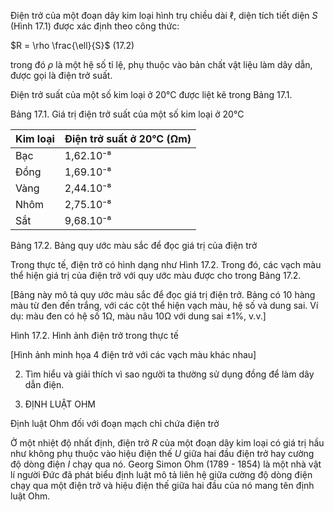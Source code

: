 Điện trở của một đoạn dây kim loại hình trụ chiều dài $\ell$, diện tích tiết diện $S$ (Hình 17.1) được xác định theo công thức:

$R = \rho \frac{\ell}{S}$ (17.2)

trong đó $\rho$ là một hệ số tỉ lệ, phụ thuộc vào bản chất vật liệu làm dây dẫn, được gọi là điện trở suất.

Điện trở suất của một số kim loại ở 20°C được liệt kê trong Bảng 17.1.

Bảng 17.1. Giá trị điện trở suất của một số kim loại ở 20°C

Kim loại | Điện trở suất ở 20°C (Ωm)
--- | ---
Bạc | 1,62.10⁻⁸
Đồng | 1,69.10⁻⁸
Vàng | 2,44.10⁻⁸
Nhôm | 2,75.10⁻⁸
Sắt | 9,68.10⁻⁸

Bảng 17.2. Bảng quy ước màu sắc để đọc giá trị của điện trở

Trong thực tế, điện trở có hình dạng như Hình 17.2. Trong đó, các vạch màu thể hiện giá trị của điện trở với quy ước màu được cho trong Bảng 17.2.

[Bảng này mô tả quy ước màu sắc để đọc giá trị điện trở. Bảng có 10 hàng màu từ đen đến trắng, với các cột thể hiện vạch màu, hệ số và dung sai. Ví dụ: màu đen có hệ số 1Ω, màu nâu 10Ω với dung sai ±1%, v.v.]

Hình 17.2. Hình ảnh điện trở trong thực tế

[Hình ảnh minh họa 4 điện trở với các vạch màu khác nhau]

2. Tìm hiểu và giải thích vì sao người ta thường sử dụng đồng để làm dây dẫn điện.

2. ĐỊNH LUẬT OHM

Định luật Ohm đối với đoạn mạch chỉ chứa điện trở

Ở một nhiệt độ nhất định, điện trở $R$ của một đoạn dây kim loại có giá trị hầu như không phụ thuộc vào hiệu điện thế $U$ giữa hai đầu điện trở hay cường độ dòng điện $I$ chạy qua nó. Georg Simon Ohm (1789 - 1854) là một nhà vật lí người Đức đã phát biểu định luật mô tả liên hệ giữa cường độ dòng điện chạy qua một điện trở và hiệu điện thế giữa hai đầu của nó mang tên định luật Ohm.